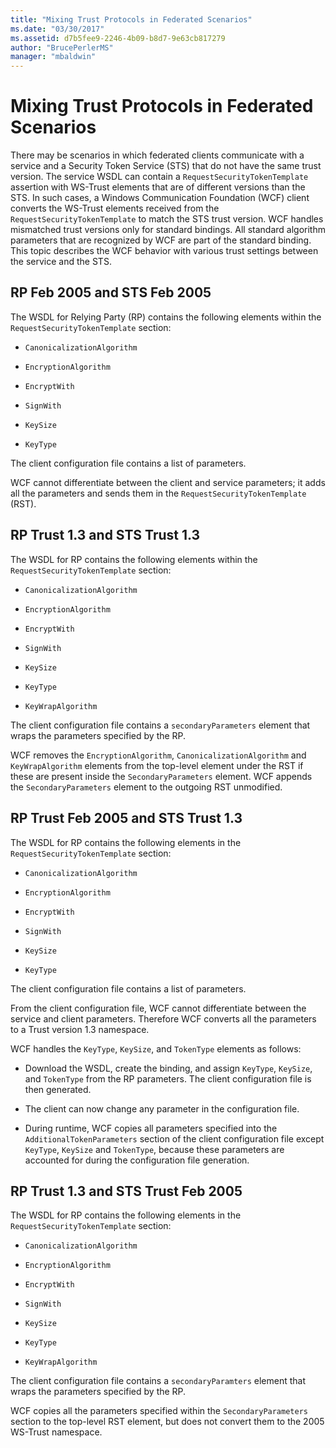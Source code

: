 ```yaml
---
title: "Mixing Trust Protocols in Federated Scenarios"
ms.date: "03/30/2017"
ms.assetid: d7b5fee9-2246-4b09-b8d7-9e63cb817279
author: "BrucePerlerMS"
manager: "mbaldwin"
---
```

# Mixing Trust Protocols in Federated Scenarios
There may be scenarios in which federated clients communicate with a service and a Security Token Service (STS) that do not have the same trust version. The service WSDL can contain a `RequestSecurityTokenTemplate` assertion with WS-Trust elements that are of different versions than the STS. In such cases, a Windows Communication Foundation (WCF) client converts the WS-Trust elements received from the `RequestSecurityTokenTemplate` to match the STS trust version. WCF handles mismatched trust versions only for standard bindings. All standard algorithm parameters that are recognized by WCF are part of the standard binding. This topic describes the WCF behavior with various trust settings between the service and the STS.  
  
## RP Feb 2005 and STS Feb 2005  
 The WSDL for Relying Party (RP) contains the following elements within the `RequestSecurityTokenTemplate` section:  
  
-   `CanonicalizationAlgorithm`  
  
-   `EncryptionAlgorithm`  
  
-   `EncryptWith`  
  
-   `SignWith`  
  
-   `KeySize`  
  
-   `KeyType`  
  
 The client configuration file contains a list of parameters.  
  
 WCF cannot differentiate between the client and service parameters; it adds all the parameters and sends them in the `RequestSecurityTokenTemplate` (RST).  
  
## RP Trust 1.3 and STS Trust 1.3  
 The WSDL for RP contains the following elements within the `RequestSecurityTokenTemplate` section:  
  
-   `CanonicalizationAlgorithm`  
  
-   `EncryptionAlgorithm`  
  
-   `EncryptWith`  
  
-   `SignWith`  
  
-   `KeySize`  
  
-   `KeyType`  
  
-   `KeyWrapAlgorithm`  
  
 The client configuration file contains a `secondaryParameters` element that wraps the parameters specified by the RP.  
  
 WCF removes the `EncryptionAlgorithm`, `CanonicalizationAlgorithm` and `KeyWrapAlgorithm` elements from the top-level element under the RST if these are present inside the `SecondaryParameters` element. WCF appends the `SecondaryParameters` element to the outgoing RST unmodified.  
  
## RP Trust Feb 2005 and STS Trust 1.3  
 The WSDL for RP contains the following elements in the `RequestSecurityTokenTemplate` section:  
  
-   `CanonicalizationAlgorithm`  
  
-   `EncryptionAlgorithm`  
  
-   `EncryptWith`  
  
-   `SignWith`  
  
-   `KeySize`  
  
-   `KeyType`  
  
 The client configuration file contains a list of parameters.  
  
 From the client configuration file, WCF cannot differentiate between the service and client parameters. Therefore WCF converts all the parameters to a Trust version 1.3 namespace.  
  
 WCF handles the `KeyType`, `KeySize`, and `TokenType` elements as follows:  
  
-   Download the WSDL, create the binding, and assign `KeyType`, `KeySize`, and `TokenType` from the RP parameters. The client configuration file is then generated.  
  
-   The client can now change any parameter in the configuration file.  
  
-   During runtime, WCF copies all parameters specified into the `AdditionalTokenParameters` section of the client configuration file except `KeyType`, `KeySize` and `TokenType`, because these parameters are accounted for during the configuration file generation.  
  
## RP Trust 1.3 and STS Trust Feb 2005  
 The WSDL for RP contains the following elements in the `RequestSecurityTokenTemplate` section:  
  
-   `CanonicalizationAlgorithm`  
  
-   `EncryptionAlgorithm`  
  
-   `EncryptWith`  
  
-   `SignWith`  
  
-   `KeySize`  
  
-   `KeyType`  
  
-   `KeyWrapAlgorithm`  
  
 The client configuration file contains a `secondaryParamters` element that wraps the parameters specified by the RP.  
  
 WCF copies all the parameters specified within the `SecondaryParameters` section to the top-level RST element, but does not convert them to the 2005 WS-Trust namespace.
